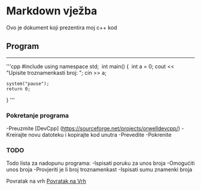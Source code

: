 # Markdown vježba
Ovo je dokument koji prezentira moj c++ kod

## Program
---
'''cpp
#include <iostream>
using namespace std;
​
int main() {
​
    int a = 0;
    cout << "Upisite troznamenkasti broj: ";
    cin >> a;
    
    system("pause");
    return 0;
}
'''
### Pokretanje programa

-Preuzmite [DevCpp] (https://sourceforge.net/projects/orwelldevcpp/)
-Kreirajte novu datoteku i kopirajte kod unutra
-Prevedite
-Pokrenite

### TODO
Todo lista za nadopunu programa:
-Ispisati poruku za unos broja
-Omogućiti unos broja
-Provjeriti je li broj troznamenkast
-Ispisati sumu znamenki broja

Povratak na vrh <a href="">Povratak na Vrh</a>